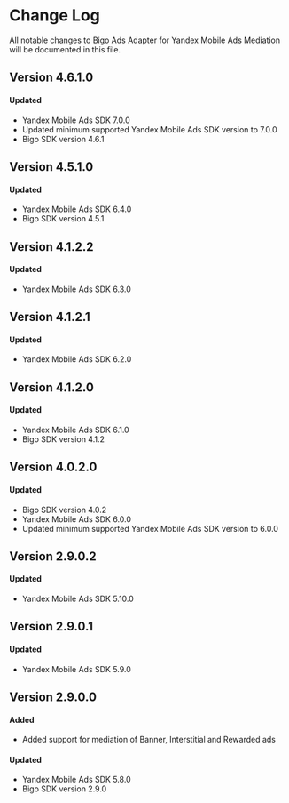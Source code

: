 # Change Log
All notable changes to Bigo Ads Adapter for Yandex Mobile Ads Mediation will be documented in this file.

## Version 4.6.1.0

#### Updated
* Yandex Mobile Ads SDK 7.0.0
* Updated minimum supported Yandex Mobile Ads SDK version to 7.0.0
* Bigo SDK version 4.6.1

## Version 4.5.1.0

#### Updated
* Yandex Mobile Ads SDK 6.4.0
* Bigo SDK version 4.5.1

## Version 4.1.2.2

#### Updated
* Yandex Mobile Ads SDK 6.3.0

## Version 4.1.2.1

#### Updated
* Yandex Mobile Ads SDK 6.2.0

## Version 4.1.2.0

#### Updated
* Yandex Mobile Ads SDK 6.1.0
* Bigo SDK version 4.1.2

## Version 4.0.2.0

#### Updated
* Bigo SDK version 4.0.2
* Yandex Mobile Ads SDK 6.0.0
* Updated minimum supported Yandex Mobile Ads SDK version to 6.0.0

## Version 2.9.0.2

#### Updated
* Yandex Mobile Ads SDK 5.10.0

## Version 2.9.0.1

#### Updated
* Yandex Mobile Ads SDK 5.9.0

## Version 2.9.0.0

#### Added
* Added support for mediation of Banner, Interstitial and Rewarded ads

#### Updated
* Yandex Mobile Ads SDK 5.8.0
* Bigo SDK version 2.9.0
